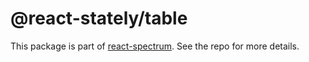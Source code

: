 # @react-stately/table

This package is part of [react-spectrum](https://github.com/adobe/react-spectrum). See the repo for more details.
